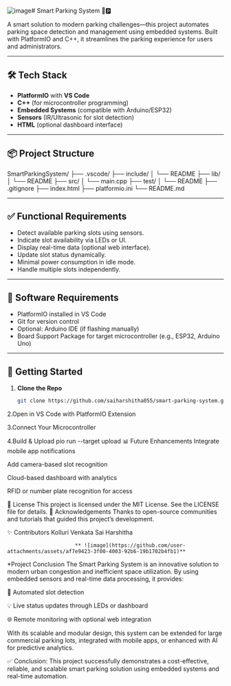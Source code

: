 ![image](https://github.com/user-attachments/assets/dbfa336d-13a8-4d2a-aa29-5288814aa9b5)# Smart Parking System 🚗🅿️

A smart solution to modern parking challenges—this project automates parking space detection and management using embedded systems. Built with PlatformIO and C++, it streamlines the parking experience for users and administrators.

---

## 🛠️ Tech Stack

- **PlatformIO** with **VS Code**
- **C++** (for microcontroller programming)
- **Embedded Systems** (compatible with Arduino/ESP32)
- **Sensors** (IR/Ultrasonic for slot detection)
- **HTML** (optional dashboard interface)

---

## 📦 Project Structure
SmartParkingSystem/
├── .vscode/
├── include/
│ └── README
├── lib/
│ └── README
├── src/
│ └── main.cpp
├── test/
│ └── README
├── .gitignore
├── index.html
├── platformio.ini
└── README.md

---

## ✅ Functional Requirements

- Detect available parking slots using sensors.
- Indicate slot availability via LEDs or UI.
- Display real-time data (optional web interface).
- Update slot status dynamically.
- Minimal power consumption in idle mode.
- Handle multiple slots independently.

---

## 🧪 Software Requirements

- PlatformIO installed in VS Code
- Git for version control
- Optional: Arduino IDE (if flashing manually)
- Board Support Package for target microcontroller (e.g., ESP32, Arduino Uno)

---

## 🚀 Getting Started

1. **Clone the Repo**
   ```bash
   git clone https://github.com/saiharshitha055/smart-parking-system.git
2.Open in VS Code with PlatformIO Extension

3.Connect Your Microcontroller

4.Build & Upload
pio run --target upload
📊 Future Enhancements
Integrate mobile app notifications

Add camera-based slot recognition

Cloud-based dashboard with analytics

RFID or number plate recognition for access

📜 License
This project is licensed under the MIT License. See the LICENSE file for details.
🙌 Acknowledgements
Thanks to open-source communities and tutorials that guided this project’s development.

✨ Contributors
 Kolluri Venkata Sai Harshitha

                          ** ![image](https://github.com/user-attachments/assets/af7e9423-3f00-4003-92b6-19b1702b4fb1)**
 *Project Conclusion
The Smart Parking System is an innovative solution to modern urban congestion and inefficient space utilization. By using embedded sensors and real-time data processing, it provides:

🚗 Automated slot detection

💡 Live status updates through LEDs or dashboard

🌐 Remote monitoring with optional web integration

With its scalable and modular design, this system can be extended for large commercial parking lots, integrated with mobile apps, or enhanced with AI for predictive analytics.

✅ Conclusion: This project successfully demonstrates a cost-effective, reliable, and scalable smart parking solution using embedded systems and real-time automation.

